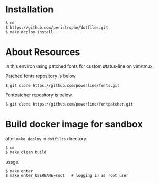 # Installation

```
$ cd
$ https://github.com/peristrophe/dotfiles.git
$ make deploy install
```

# About Resources

In this environ using patched fonts for custom status-line on vim/tmux.

Patched fonts repository is below.

```
$ git clone https://github.com/powerline/fonts.git
```

Fontpatcher repository is below.

```
$ git clone https://github.com/powerline/fontpatcher.git
```

# Build docker image for sandbox

after `make deploy` in `dotfiles` directory.

```
$ cd
$ make clean build
```

usage.

```
$ make enter
$ make enter USERNAME=root   # logging in as root user
```
